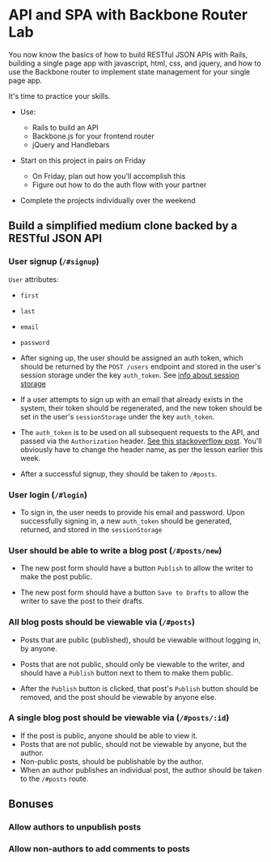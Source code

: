 # API and SPA with Backbone Router Lab

You now know the basics of how to build RESTful JSON APIs with Rails, building a single page app with javascript, html, css, and jquery, and how to use the Backbone router to implement state management for your single page app.

It's time to practice your skills.

* Use: 
	* Rails to build an API
	* Backbone.js for your frontend router
	* jQuery and Handlebars

* Start on this project in pairs on Friday
	* On Friday, plan out how you'll accomplish this
	* Figure out how to do the auth flow with your partner
* Complete the projects individually over the weekend

## Build a simplified medium clone backed by a RESTful JSON API

### User signup (`/#signup`)

`User` attributes: 
* `first`
* `last`
* `email`
* `password`

* After signing up, the user should be assigned an auth token, which should be returned by the `POST /users` endpoint and stored in the user's session storage under the key `auth_token`. See [info about session storage](https://code.google.com/p/sessionstorage/#The_Web_Storage_API)

* If a user attempts to sign up with an email that already exists in the system, their token should be regenerated, and the new token should be set in the user's `sessionStorage` under the key `auth_token`.

* The `auth_token` is to be used on all subsequent requests to the API, and passed via the `Authorization` header. [See this stackoverflow post](http://stackoverflow.com/a/20633326/593109). You'll obviously have to change the header name, as per the lesson earlier this week.

* After a successful signup, they should be taken to `/#posts`.

### User login (`/#login`)

* To sign in, the user needs to provide his email and password. Upon successfully signing in, a new `auth_token` should be generated, returned, and stored in the `sessionStorage` 

### User should be able to write a blog post (`/#posts/new`)

* The new post form should have a button `Publish` to allow the writer to make the post public. 

* The new post form should have a button `Save to Drafts` to allow the writer to save the post to their drafts.

### All blog posts should be viewable via (`/#posts`)

* Posts that are public (published), should be viewable without logging in, by anyone.

* Posts that are not public, should only be viewable to the writer, and should have a `Publish` button next to them to make them public.

* After the `Publish` button is clicked, that post's `Publish` button should be removed, and the post should be viewable by anyone else.

### A single blog post should be viewable via (`/#posts/:id`)

* If the post is public, anyone should be able to view it.
* Posts that are not public, should not be viewable by anyone, but the author.
* Non-public posts, should be publishable by the author.
* When an author publishes an individual post, the author should be taken to the `/#posts` route.

## Bonuses

### Allow authors to unpublish posts
### Allow non-authors to add comments to posts